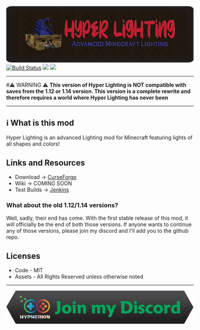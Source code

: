 ![](https://raw.githubusercontent.com/Exploding-Creeper/botassets/main/hl_banner.png)
[![Build Status](https://ci.explodingcreeper.me/buildStatus/icon?job=Hyper+Lighting%2F1.16&build=6)](https://ci.explodingcreeper.me/job/Hyper%20Lighting/job/1.16/6/)
[![](https://cf.way2muchnoise.eu/versions/hyper-lighting_latest.svg)](https://www.curseforge.com/minecraft/mc-mods/hyper-lighting)
[![](https://img.shields.io/badge/Hypherion%20Development-%237289DA.svg?style=for-the-badge&logo=discord&logoColor=white)](https://discord.gg/PdVnXf9)
___
#⚠️ WARNING ⚠️
**This version of Hyper Lighting is NOT compatible with saves from the 1.12 or 1.14 version. This version is a complete rewrite and therefore requires a world where Hyper Lighting has never been**

___


## ℹ️ What is this mod
Hyper Lighting is an advanced Lighting mod for Minecraft featuring lights of all shapes and colors!

## Links and Resources

* Download -> [CurseForge](https://www.curseforge.com/minecraft/mc-mods/hyper-lighting)
* Wiki -> COMING SOON
* Test Builds -> [Jenkins](https://ci.hypherionmc.me/job/Hyper%20Lighting/job/1.16/)

### What about the old 1.12/1.14 versions?
Well, sadly, their end has come. With the first stable release of this mod, it will officially be the end of both those versions. If anyone wants to continue any of those versions, please join my discord and I'll add you to the github repo.

## Licenses
* Code - MIT
* Assets - All Rights Reserved unless otherwise noted

___
[![](https://raw.githubusercontent.com/hypherionmc/simple-rpc-public/main/guide_images/discord.png)](https://discord.gg/PdVnXf9)
